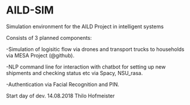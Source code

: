 # AILD-SIM
Simulation environment for the AILD Project in intelligent systems 

Consists of 3 planned components:

-Simulation of logisitic flow via drones and transport trucks to households via MESA Project (@github).

-NLP command line for interaction with chatbot for setting up new shipments and checking status etc via Spacy, NSU_rasa.

-Authentication via Facial Recognition and PIN.

Start day of dev. 14.08.2018
Thilo Hofmeister

